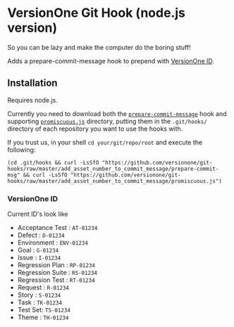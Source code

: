 
# VersionOne Git Hook (node.js version)

So you can be lazy and make the computer do the boring stuff!

Adds a prepare-commit-message hook to prepend with [VersionOne ID](#versionone-id).


## Installation

Requires node.js.

Currently you need to download both the [`prepare-commit-message`](https://github.com/versionone/git-hooks/blob/master/add_asset_number_to_commit_message/prepare-commit-msg)
hook and supporting [`promiscuous.js`](https://github.com/versionone/git-hooks/blob/master/add_asset_number_to_commit_message/promiscuous.js) directory, putting them in the 
`.git/hooks/` directory of each repository you want to use the hooks with.

If you trust us, in your shell `cd your/git/repo/root` and execute the following:

    (cd .git/hooks && curl -LsSfO "https://github.com/versionone/git-hooks/raw/master/add_asset_number_to_commit_message/prepare-commit-msg" && curl -LsSfO "https://github.com/versionone/git-hooks/raw/master/add_asset_number_to_commit_message/promiscuous.js")

    
### VersionOne ID
Current ID's look like

- Acceptance Test : `AT-01234`
- Defect : `D-01234`
- Environment : `ENV-01234`
- Goal : `G-01234`
- Issue : `I-01234`
- Regression Plan : `RP-01234`
- Regression Suite : `RS-01234`
- Regression Test : `RT-01234`
- Request : `R-01234`
- Story : `S-01234`
- Task : `TK-01234`
- Test Set: `TS-01234`
- Theme : `TH-01234`
